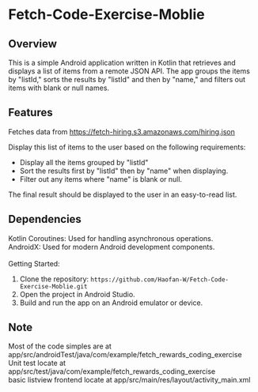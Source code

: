 # Fetch-Code-Exercise-Moblie

## Overview
This is a simple Android application written in Kotlin that retrieves and displays a list of items from a remote JSON API. The app groups the items by "listId," sorts the results by "listId" and then by "name," and filters out items with blank or null names.

## Features
Fetches data from https://fetch-hiring.s3.amazonaws.com/hiring.json

Display this list of items to the user based on the following requirements:

* Display all the items grouped by "listId"
* Sort the results first by "listId" then by "name" when displaying.
* Filter out any items where "name" is blank or null.

The final result should be displayed to the user in an easy-to-read list.

## Dependencies
Kotlin Coroutines: Used for handling asynchronous operations. <br>
AndroidX: Used for modern Android development components. <br><br>
Getting Started:
1. Clone the repository: ```https://github.com/Haofan-W/Fetch-Code-Exercise-Moblie.git```
2. Open the project in Android Studio.
3. Build and run the app on an Android emulator or device.

## Note
Most of the code simples are at app/src/androidTest/java/com/example/fetch_rewards_coding_exercise <br>
Unit test locate at app/src/test/java/com/example/fetch_rewards_coding_exercise <br>
basic listview frontend locate at app/src/main/res/layout/activity_main.xml
